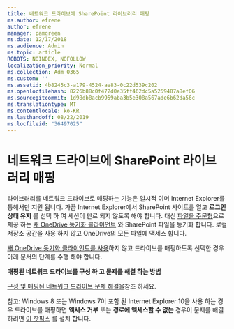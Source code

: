 ```yaml
---
title: 네트워크 드라이브에 SharePoint 라이브러리 매핑
ms.author: efrene
author: efrene
manager: pamgreen
ms.date: 12/17/2018
ms.audience: Admin
ms.topic: article
ROBOTS: NOINDEX, NOFOLLOW
localization_priority: Normal
ms.collection: Adm_O365
ms.custom: ''
ms.assetid: 4b8245c3-a179-4524-ae83-0c22d539c202
ms.openlocfilehash: 8226b88c0f472d0e35ff462dc5a5259487a8ef06
ms.sourcegitcommit: 1d98db8acb9959aba3b5e308a567ade6b62da56c
ms.translationtype: MT
ms.contentlocale: ko-KR
ms.lasthandoff: 08/22/2019
ms.locfileid: "36497025"
---
```

# <a name="map-a-sharepoint-library-to-a-network-drive"></a>네트워크 드라이브에 SharePoint 라이브러리 매핑

라이브러리를 네트워크 드라이브로 매핑하는 기능은 일시적 이며 Internet Explorer를 통해서만 지원 됩니다. 가끔 Internet Explorer에서 SharePoint 사이트를 열고 **로그인 상태 유지** 를 선택 하 여 세션이 만료 되지 않도록 해야 합니다. 대신 [파일을 주문형](https://support.office.com/article/learn-about-onedrive-files-on-demand-0e6860d3-d9f3-4971-b321-7092438fb38e)으로 제공 하는 [새 OneDrive 동기화 클라이언트](https://support.office.com/article/sync-sharepoint-files-with-the-new-onedrive-sync-client-6de9ede8-5b6e-4503-80b2-6190f3354a88) </a> 와 SharePoint 파일을 동기화 합니다. 로컬 저장소 공간을 사용 하지 않고 OneDrive의 모든 파일에 액세스 합니다.

[새 OneDrive 동기화 클라이언트를 사용](https://support.office.com/article/sync-sharepoint-files-with-the-new-onedrive-sync-client-6de9ede8-5b6e-4503-80b2-6190f3354a88)하지 않고 드라이브를 매핑하도록 선택한 경우 아래 문서의 단계를 수행 해야 합니다. 


**매핑된 네트워크 드라이브를 구성 하 고 문제를 해결 하는 방법**


[구성 및 매핑된 네트워크 드라이브 문제 해결을](https://support.office.com/article/troubleshoot-mapped-network-drives-that-connect-to-sharepoint-online-ef399c67-4578-4c3a-adbe-0b489084eabe?ui=en-US&amp;rs=en-US&amp;ad=US)참조 하세요.

참고: Windows 8 또는 Windows 7이 포함 된 Internet Explorer 10을 사용 하는 경우 드라이브를 매핑하면 **액세스 거부** 또는 **경로에 액세스할 수 없는** 경우이 문제를 해결 하려면 [이 핫픽스](https://support.microsoft.com/help/2846960) 를 설치 합니다. 
